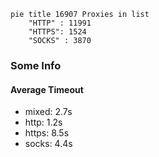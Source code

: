 
```mermaid
pie title 16907 Proxies in list
    "HTTP" : 11991
    "HTTPS": 1524
    "SOCKS" : 3870
```

### Some Info
#### Average Timeout

- mixed: 2.7s
- http: 1.2s
- https: 8.5s
- socks: 4.4s